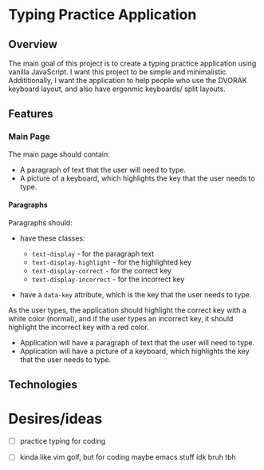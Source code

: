 # Typing Practice Application

## Overview
The main goal of this project is to create a typing practice application using vanilla JavaScript. I want this project to be simple and minimalistic. Addititionally, I want the application to help people who use the DVORAK keyboard layout, and also have ergonmic keyboards/ split layouts.

## Features

### Main Page
The main page should contain:

- A paragraph of text that the user will need to type.
- A picture of a keyboard, which highlights the key that the user needs to type.

#### Paragraphs
Paragraphs should:
- have these classes:
    - `text-display` - for the paragraph text
    - `text-display-highlight` - for the highlighted key
    - `text-display-correct` - for the correct key
    - `text-display-incorrect` - for the incorrect key

- have a `data-key` attribute, which is the key that the user needs to type.

As the user types, the application should highlight the correct key with a white color (normal), and if the user types an incorrect key, it should highlight the incorrect key with a red color.

- Application will have a paragraph of text that the user will need to type.
- Application will have a picture of a keyboard, which highlights the key that the user needs to type.



## Technologies

# Desires/ideas
- [ ] practice typing for coding
- [ ] kinda like vim golf, but for coding maybe emacs stuff idk bruh tbh 

